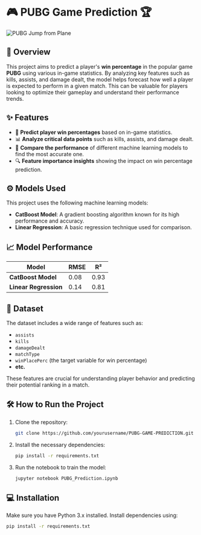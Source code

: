 # 🎮 PUBG Game Prediction 🏆

![PUBG Jump from Plane](https://w0.peakpx.com/wallpaper/505/66/HD-wallpaper-pubg-jump-from-plane-pubg-playerunknowns-battlegrounds-2018-games-games-thumbnail.jpg)

## 🚀 Overview
This project aims to predict a player's **win percentage** in the popular game **PUBG** using various in-game statistics. By analyzing key features such as kills, assists, and damage dealt, the model helps forecast how well a player is expected to perform in a given match. This can be valuable for players looking to optimize their gameplay and understand their performance trends.

## ✨ Features
- 🧠 **Predict player win percentages** based on in-game statistics.
- 📊 **Analyze critical data points** such as kills, assists, and damage dealt.
- 🤖 **Compare the performance** of different machine learning models to find the most accurate one.
- 🔍 **Feature importance insights** showing the impact on win percentage prediction.

## ⚙️ Models Used
This project uses the following machine learning models:
- **CatBoost Model**: A gradient boosting algorithm known for its high performance and accuracy.
- **Linear Regression**: A basic regression technique used for comparison.

## 📈 Model Performance
| Model                | RMSE  | R²    |
|----------------------|-------|-------|
| **CatBoost Model**   | 0.08  | 0.93  |
| **Linear Regression** | 0.14  | 0.81  |

## 📂 Dataset
The dataset includes a wide range of features such as:
- `assists`
- `kills`
- `damageDealt`
- `matchType`
- `winPlacePerc` (the target variable for win percentage)
- **etc.**

These features are crucial for understanding player behavior and predicting their potential ranking in a match.

## 🛠️ How to Run the Project
1. Clone the repository:
    ```bash
    git clone https://github.com/yourusername/PUBG-GAME-PREDICTION.git
    ```
2. Install the necessary dependencies:
    ```bash
    pip install -r requirements.txt
    ```
3. Run the notebook to train the model:
    ```bash
    jupyter notebook PUBG_Prediction.ipynb
    ```

## 💻 Installation
Make sure you have Python 3.x installed. Install dependencies using:
```bash
pip install -r requirements.txt
